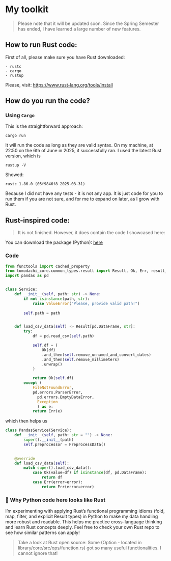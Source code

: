 # My toolkit


> Please note that it will be updated soon. Since the Spring Semester has ended, I have learned a large number of new features.



## How to run Rust code:

First of all, please make sure you have Rust downloaded:

    - rustc
    - cargo
    - rustup

Please, visit: https://www.rust-lang.org/tools/install

## How do you run the code?

### Using `Cargo`

This is the straightforward approach:

```
cargo run
```

It will run the code as long as they are valid syntax. On my machine, at 22:50 on the 6th of June in 2025, it successfully ran. I used the latest Rust version, which is

```
rustup -V
```

Showed:


```
rustc 1.86.0 (05f9846f8 2025-03-31)
```

Because I did not have any tests - it is not any app. It is just code for you to run them if you are not sure, and for me to expand on later, as I grow with Rust. 

## Rust-inspired code:

> It is not finished. However, it does contain the code I showcased here:

You can download the package (Python): [here](https://test.pypi.org/project/tomodachi/)

### Code

```py
from functools import cached_property
from tomodachi_core.common_types.result import Result, Ok, Err, result_wrapper
import pandas as pd


class Service:
    def __init__(self, path: str) -> None:
        if not isinstance(path, str):
            raise ValueError("Please, provide valid path!")
        
        self.path = path


    def load_csv_data(self) -> Result[pd.DataFrame, str]:
        try:
            df = pd.read_csv(self.path)

            self.df = (
                Ok(df)
                .and_then(self.remove_unnamed_and_convert_dates)
                .and_then(self.remove_millimeters)
                .unwrap()
            )

            return Ok(self.df)
        except (
            FileNotFoundError, 
            pd.errors.ParserError,
              pd.errors.EmptyDataError, 
              Exception
              ) as e:
            return Err(e)
```

which then helps us

```py
class PandasService(Service):
    def __init__(self, path: str = "") -> None:
        super().__init__(path)
        self.preprocessor = PreprocessData()
        

    @override
    def load_csv_data(self):
        match super().load_csv_data():
            case Ok(value=df) if isinstance(df, pd.DataFrame):
                return df
            case Err(error=error):
                return Err(error=error)
```

### 🦀 Why Python code here looks like Rust

I’m experimenting with applying Rust’s functional programming idioms (fold, map, filter, and explicit Result types) in Python to make my data handling more robust and readable. This helps me practice cross-language thinking and learn Rust concepts deeply. Feel free to check your own Rust repo to see how similar patterns can apply!

> Take a look at Rust open source: Some (Option<T> - located in library/core/src/ops/function.rs) got so many useful functionalities. I cannot ignore that!
